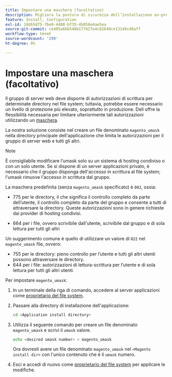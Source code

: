 ```yaml
---
title: Impostare una maschera (facoltativo)
description: Migliora la postura di sicurezza dell’installazione on-premise di Adobe Commerce o di Magento Open Source limitando le autorizzazioni del file system.
feature: Install, Configuration
exl-id: 18d65d75-7be0-4488-bf35-4b058e4ae5ea
source-git-commit: ce405a6bb548b177427e4c02640ce13149c48aff
workflow-type: tm+mt
source-wordcount: '299'
ht-degree: 0%

---
```


# Impostare una maschera (facoltativo)

Il gruppo di server web deve disporre di autorizzazioni di scrittura per determinate directory nel file system; tuttavia, potrebbe essere necessario un livello di protezione più elevato, soprattutto in produzione. Dell offre la flessibilità necessaria per limitare ulteriormente tali autorizzazioni utilizzando un [maschera](https://www.cyberciti.biz/tips/understanding-linux-unix-umask-value-usage.html).

La nostra soluzione consiste nel creare un file denominato `magento_umask` nella directory principale dell&#39;applicazione che limita le autorizzazioni per il gruppo di server web e tutti gli altri.

>[!NOTE]
>
>È consigliabile modificare l’umask solo su un sistema di hosting condiviso o con un solo utente. Se si dispone di un server applicazioni privato, è necessario che il gruppo disponga dell&#39;accesso in scrittura al file system; l&#39;umask rimuove l&#39;accesso in scrittura dal gruppo.

La maschera predefinita (senza `magento_umask` specificato) è `002`, ossia:

* 775 per le directory, il che significa il controllo completo da parte dell’utente, il controllo completo da parte del gruppo e consente a tutti di attraversare la directory. Queste autorizzazioni sono in genere richieste dai provider di hosting condivisi.

* 664 per i file, ovvero scrivibile dall&#39;utente, scrivibile dal gruppo e di sola lettura per tutti gli altri

Un suggerimento comune è quello di utilizzare un valore di `022` nel `magento_umask` file, ovvero:

* 755 per le directory: pieno controllo per l’utente e tutti gli altri utenti possono attraversare le directory.
* 644 per i file: autorizzazioni di lettura-scrittura per l’utente e di sola lettura per tutti gli altri utenti.

Per impostare `magento_umask`:

1. In un terminale della riga di comando, accedere al server applicazioni come [proprietario del file system](../prerequisites/file-system/overview.md).
1. Passare alla directory di installazione dell&#39;applicazione:

   ```bash
   cd <Application install directory>
   ```

1. Utilizza il seguente comando per creare un file denominato `magento_umask` e scrivi il `umask` valore.

   ```bash
   echo <desired umask number> > magento_umask
   ```

   Ora dovresti avere un file denominato `magento_umask` nel `<Magento install dir>` con l&#39;unico contenuto che è il `umask` numero.

1. Esci e accedi di nuovo come [proprietario del file system](../prerequisites/file-system/overview.md) per applicare le modifiche.
